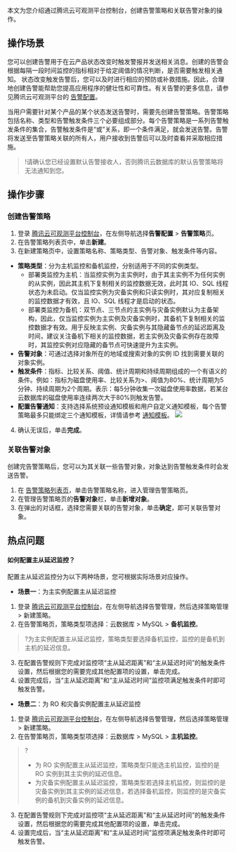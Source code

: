 本文为您介绍通过腾讯云可观测平台控制台，创建告警策略和关联告警对象的操作。

## 操作场景
您可以创建告警用于在云产品状态改变时触发警报并发送相关消息。创建的告警会根据每隔一段时间监控的指标相对于给定阈值的情况判断，是否需要触发相关通知。
状态改变触发告警后，您可以及时进行相应的预防或补救措施。因此，合理地创建告警能帮助您提高应用程序的健壮性和可靠性。有关告警的更多信息，请参见腾讯云可观测平台的 [告警配置](https://cloud.tencent.com/document/product/248/50398)。

当用户需要针对某个产品的某个状态发送告警时，需要先创建告警策略。告警策略包括名称、类型和告警触发条件三个必要组成部分。每个告警策略是一系列告警触发条件的集合，告警触发条件是“或”关系，即一个条件满足，就会发送告警。告警将发送至告警策略关联的所有人，用户接收到告警后可以及时查看并采取相应措施。

>!请确认您已经设置默认告警接收人，否则腾讯云数据库的默认告警策略将无法通知到您。

## 操作步骤
### 创建告警策略
1. 登录 [腾讯云可观测平台控制台](https://console.cloud.tencent.com/monitor/overview)，在左侧导航选择**告警配置** > **告警策略**页。
2. 在告警策略列表页中，单击**新建**。
3. 在新建策略页中，设置策略名称、策略类型、告警对象、触发条件等内容。
 - **策略类型**：分为主机监控和备机监控，分别适用于不同的实例类型。
    - 部署类监控为主机：当监控实例为主实例时，由于其主实例不为任何实例的从实例，因此其主机下复制相关的监控数据无效，此时其 IO、SQL 线程状态为未启动。仅当监控实例为灾备实例和只读实例时，其对应复制相关的监控数据才有效，且 IO、SQL 线程才是启动的状态。
    - 部署类监控为备机：双节点、三节点的主实例与灾备实例默认为主备架构，因此，仅当监控实例为主实例及灾备实例时，其备机下复制相关的监控数据才有效。用于反映主实例、灾备实例与其隐藏备节点的延迟距离及时间，建议关注备机下相关的监控数据，若主实例及灾备实例存在故障时，其监控实例对应隐藏的备节点可快速提升为主实例。
  - **告警对象**：可通过选择对象所在的地域或搜索对象的实例 ID 找到需要关联的对象实例。
 - **触发条件**：指标、比较关系、阈值、统计周期和持续周期组成的一个有语义的条件。例如：指标为磁盘使用率、比较关系为>、阈值为80%、统计周期为5分钟、持续周期为2个周期。表示：每5分钟收集一次磁盘使用率数据，若某台云数据库的磁盘使用率连续两次大于80%则触发告警。
 - **配置告警通知**：支持选择系统预设通知模板和用户自定义通知模板，每个告警策略最多只能绑定三个通知模板，详情请参考 [通知模板](https://cloud.tencent.com/document/product/248/50404)。
![](https://qcloudimg.tencent-cloud.cn/raw/4ddb37299a243c4477fb5adfb19558f6.png)
4. 确认无误后，单击**完成**。

### 关联告警对象
创建完告警策略后，您可以为其关联一些告警对象，对象达到告警触发条件时会发送告警。
1. 在 [告警策略列表页](https://console.cloud.tencent.com/monitor/alarm2/policy)，单击告警策略名称，进入管理告警策略页。
2. 在管理告警策略页的**告警对象**栏，单击**新增对象**。
3. 在弹出的对话框，选择您需要关联的告警对象，单击**确定**，即可关联告警对象。

## 热点问题
#### 如何配置主从延迟监控？
配置主从延迟监控分为以下两种场景，您可根据实际场景对应操作。
- **场景一**：为主实例配置主从延迟监控
 1. 登录 [腾讯云可观测平台控制台](https://console.cloud.tencent.com/monitor/alarm2/history)，在左侧导航选择告警管理，然后选择策略管理 > 新建策略。
 2. 在告警策略页，策略类型项选择：云数据库 > MySQL > **备机监控**。
  >?为主实例配置主从延迟监控，策略类型要选择备机监控，监控的是备机到主机的延迟信息。
 3. 在配置告警规则下完成对监控项“主从延迟距离”和“主从延迟时间”的触发条件设置，然后根据您的需要完成其他配置项的设置，单击完成。
 4. 设置完成后，当“主从延迟距离”和“主从延迟时间”监控项满足触发条件时即可触发告警。

- **场景二**：为 RO 和灾备实例配置主从延迟监控
 1. 登录 [腾讯云可观测平台控制台](https://console.cloud.tencent.com/monitor/alarm2/history)，在左侧导航选择告警管理，然后选择策略管理 > 新建策略。
 2. 在告警策略页，策略类型项选择：云数据库 > MySQL > **主机监控**。
 >?
 >- 为 RO 实例配置主从延迟监控，策略类型只能选主机监控，监控的是 RO 实例到其主实例的延迟信息。
 >- 为灾备实例配置主从延迟监控，策略类型若选择主机监控，则监控的是灾备实例到其主实例的延迟信息，若选择备机监控，则监控的是灾备实例的备机到灾备实例的延迟信息。
 3. 在配置告警规则下完成对监控项“主从延迟距离”和“主从延迟时间”的触发条件设置，然后根据您的需要完成其他配置项的设置，单击完成。
 4. 设置完成后，当“主从延迟距离”和“主从延迟时间”监控项满足触发条件时即可触发告警。
